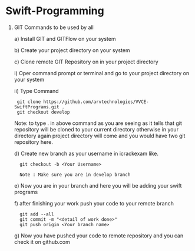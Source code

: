 
# Swift-Programming

1. GIT Commands to be used by all

   a) Install GIT and GITFlow on your system
   
   b) Create your project directory on your system
   
   c) Clone remote GIT Repository on in your project directory
   
      i) Oper command prompt or terminal and go to your project directory on your system
      
      ii) Type Command
        
        git clone https://github.com/arvtechnologies/VVCE-SwiftPrograms.git .
        git checkout develop 
      
    Note:  to type . in above command as you are seeing as it tells that git repository will be cloned to your current directory otherwise in your directory again project directory will come and you would have two git repository here.
        
      
      d) Create new branch as your username in icrackexam like.
      
         git checkout -b <Your Username>
         
         Note : Make sure you are in develop branch 
         
     e) Now you are in your branch and here you will be adding your swift programs 
     
     f) after finishing your work push your code to your  remote branch
     
         git add --all
         git commit -m "<detail of work done>"
         git push origin <Your branch name>
     
     g) Now you have pushed your code to remote repository and you can check it on github.com 

